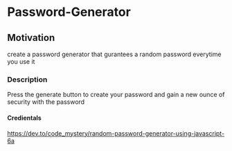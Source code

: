 # Password-Generator
## Motivation
create a password generator that gurantees a random password everytime you use it 
### Description 
Press the generate button to create your password and gain a new ounce of security with the password
#### Credientals 
 https://dev.to/code_mystery/random-password-generator-using-javascript-6a
 